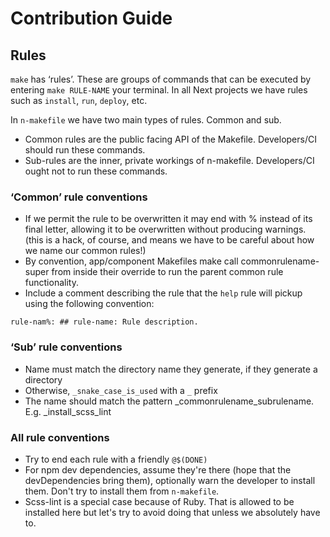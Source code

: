 # Contribution Guide

## Rules

`make` has ‘rules’.  These are groups of commands that can be executed by entering `make RULE-NAME` your terminal.  In all Next projects we have rules such as `install`, `run`, `deploy`, etc.

In `n-makefile` we have two main types of rules.  Common and sub.

- Common rules are the public facing API of the Makefile.  Developers/CI should run these commands.
- Sub-rules are the inner, private workings of n-makefile.  Developers/CI ought not to run these commands.

### ‘Common’ rule conventions

- If we permit the rule to be overwritten it may end with % instead of its final letter, allowing it to be overwritten without producing warnings. (this is a hack, of course, and means we have to be careful about how we name our common rules!)
- By convention, app/component Makefiles make call commonrulename-super from inside their override to run the parent common rule functionality.
- Include a comment describing the rule that the `help` rule will pickup using the following convention:

```make
rule-nam%: ## rule-name: Rule description.
```

### ‘Sub’ rule conventions

- Name must match the directory name they generate, if they generate a directory
- Otherwise, `_snake_case_is_used` with a `_` prefix
- The name should match the pattern _commonrulename_subrulename.  E.g. _install_scss_lint

### All rule conventions

- Try to end each rule with a friendly `@$(DONE)`
- For npm dev dependencies, assume they're there (hope that the devDependencies bring them), optionally warn the developer to install them.  Don't try to install them from `n-makefile`.
- Scss-lint is a special case because of Ruby.  That is allowed to be installed here but let's try to avoid doing that unless we absolutely have to.
